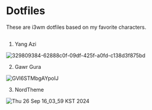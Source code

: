 # Dotfiles
These are i3wm dotfiles based on my favorite characters.

##

1. Yang Azi

![329809384-62888c0f-09df-425f-a0fd-c138d3f875bd](https://github.com/user-attachments/assets/aa3679d7-b50b-4c54-9085-942fb587c1c9)
 
2. Gawr Gura

![GVl6STMbgAYpoIJ](https://github.com/user-attachments/assets/d9627569-791e-4462-bfe7-08a445e282fb)

3. NordTheme

![Thu 26 Sep 16_03_59 KST 2024](https://github.com/user-attachments/assets/c66287db-7beb-4e4f-a9e6-b4ec581ceb1b)

